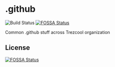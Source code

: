 # .github

![Build Status](https://github.com/Trezcool/.github/workflows/build/badge.svg)
[![FOSSA Status](https://app.fossa.com/api/projects/git%2Bgithub.com%2FTrezcool%2F.github.svg?type=shield)](https://app.fossa.com/projects/git%2Bgithub.com%2FTrezcool%2F.github?ref=badge_shield)

Common .github stuff across Trezcool organization


## License
[![FOSSA Status](https://app.fossa.com/api/projects/git%2Bgithub.com%2FTrezcool%2F.github.svg?type=large)](https://app.fossa.com/projects/git%2Bgithub.com%2FTrezcool%2F.github?ref=badge_large)